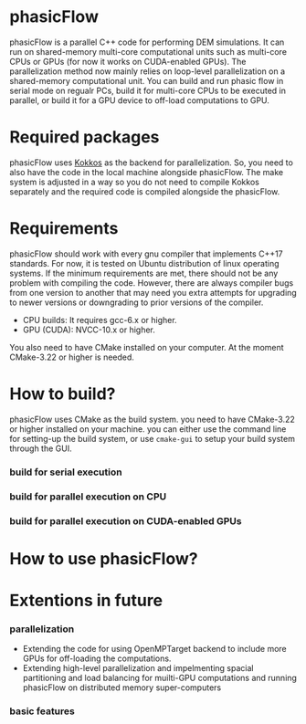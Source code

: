 # phasicFlow
phasicFlow is a parallel C++ code for performing DEM simulations. It can run on shared-memory multi-core computational units such as multi-core CPUs or GPUs (for now it works on CUDA-enabled GPUs). The parallelization method now mainly relies on loop-level parallelization on a shared-memory computational unit. You can build and run phasic flow in serial mode on regualr PCs, build it for multi-core CPUs to be executed in parallel, or build it for a GPU device to off-load computations to GPU. 

# Required packages
phasicFlow uses [Kokkos]( https://github.com/kokkos/kokkos) as the backend for parallelization. So, you need to also have the code in the local machine alongside phasicFlow. The make system is adjusted in a way so you do not need to compile Kokkos separately and the required code is compiled alongside the phasicFlow.


# Requirements
phasicFlow should work with every gnu compiler that implements C++17 standards. For now, it is tested on Ubuntu distribution of linux operating systems. If the minimum requirements are met, there should not be any problem with compiling the code. However, there are always compiler bugs from one version to another that may need you extra attempts for upgrading to newer versions or downgrading to prior versions of the compiler.
* CPU builds: It requires gcc-6.x or higher. 
* GPU (CUDA): NVCC-10.x or higher.

You also need to have CMake installed on your computer. At the moment CMake-3.22 or higher is needed. 

# How to build? 
phasicFlow uses CMake as the build system. you need to have CMake-3.22 or higher installed on your machine. you can either use the command line for setting-up the build system, or use `cmake-gui` to setup your build system through the GUI. 

### build for serial execution
 
### build for parallel execution on CPU
 
### build for parallel execution on CUDA-enabled GPUs
 
# How to use phasicFlow?
  
# Extentions in future
### parallelization 
* Extending the code for using OpenMPTarget backend to include more GPUs for off-loading the computations. 
* Extending high-level parallelization and impelmenting spacial partitioning and load balancing for muilti-GPU computations and running phasicFlow on distributed memory super-computers 
 
### basic features 
